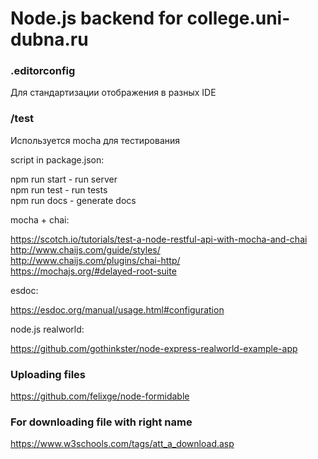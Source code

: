 # Node.js backend for college.uni-dubna.ru

### .editorconfig

Для стандартизации отображения в разных IDE

### /test

Используется mocha для тестирования

script in package.json:

npm run start - run server  
npm run test - run tests  
npm run docs - generate docs

mocha + chai:

https://scotch.io/tutorials/test-a-node-restful-api-with-mocha-and-chai  
http://www.chaijs.com/guide/styles/  
http://www.chaijs.com/plugins/chai-http/  
https://mochajs.org/#delayed-root-suite

esdoc:

https://esdoc.org/manual/usage.html#configuration

node.js realworld:

https://github.com/gothinkster/node-express-realworld-example-app

### Uploading files

https://github.com/felixge/node-formidable

### For downloading file with right name

https://www.w3schools.com/tags/att_a_download.asp
